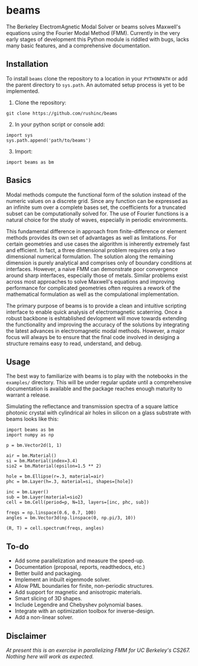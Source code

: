 # beams
The Berkeley ElectromAgnetic Modal Solver or beams solves Maxwell's equations using the Fourier Modal Method (FMM). Currently in the very early stages of development this Python module is riddled with bugs, lacks many basic features, and a comprehensive documentation.

## Installation
To install `beams` clone the repository to a location in your `PYTHONPATH` or add the parent directory to `sys.path`. An automated setup process is yet to be implemented.
1. Clone the repository: 
```
git clone https://github.com/rushinc/beams
```
2. In your python script or console add: 
```
import sys
sys.path.append('path/to/beams')
```
3. Import:
```
import beams as bm
```

## Basics
Modal methods compute the functional form of the solution instead of the numeric values on a discrete grid. Since any function can be expressed as an infinite sum over a complete bases set, the coefficients for a truncated subset can be computationally solved for. The use of Fourier functions is a natural choice for the study of waves, especially in periodic environments.

This fundamental difference in approach from finite-difference or element methods provides its own set of advantages as well as limitations. For certain geometries and use cases the algorithm is inherently extremely fast and efficient. In fact, a three dimensional problem requires only a two dimensional numerical formulation. The solution along the remaining dimension is purely analytical and comprises only of boundary conditions at interfaces. However, a naive FMM can demonstrate poor convergence around sharp interfaces, especially those of metals. Similar problems exist across most approaches to solve Maxwell's equations and improving performance for complicated geometries often requires a rework of the mathematical formulation as well as the compulational implementation.

The primary purpose of beams is to provide a clean and intuitive scripting interface to enable quick analysis of electromagnetic scaterring. Once a robust backbone is eshtablished devlopment will move towards extending the functionality and improving the accuracy of the solutions by integrating the latest advances in electromagnetic modal methods. However, a major focus will always be to ensure that the final code involved in desiging a structure remains easy to read, understand, and debug.

## Usage
The best way to familiarize with beams is to play with the notebooks in the `examples/` directory. This will be under regular update until a comprehensive documentation is available and the package reaches enough maturity to warrant a release. 

Simulating the reflectance and transmission spectra of a square lattice photonic crystal with cylindrical air holes in silicon on a glass substrate with beams looks like this:
```
import beams as bm
import numpy as np

p = bm.Vector2d(1, 1)

air = bm.Material()
si = bm.Material(index=3.4)
sio2 = bm.Material(epsilon=1.5 ** 2)

hole = bm.Ellipse(r=.3, material=air)
phc = bm.Layer(h=.3, material=si, shapes=[hole])

inc = bm.Layer()
sub = bm.Layer(material=sio2)
cell = bm.Cell(period=p, N=13, layers=[inc, phc, sub])

freqs = np.linspace(0.6, 0.7, 100)
angles = bm.Vector3d(np.linspace(0, np.pi/3, 10))

(R, T) = cell.spectrum(freqs, angles)
```

## To-do
- Add some parallelization and measure the speed-up.
- Documentation (proposal, reports, readthedocs, etc.)
- Better build and packaging.
- Implement an inbuilt eigenmode solver.
- Allow PML boundaries for finite, non-periodic structures.
- Add support for magnetic and anisotropic materials.
- Smart slicing of 3D shapes.
- Include Legendre and Chebyshev polynomial bases.
- Integrate with an optimization toolbox for inverse-design.
- Add a non-linear solver.

## Disclaimer
*At present this is an exercise in parallelizing FMM for UC Berkeley's CS267. Nothing here will work as expected.*
